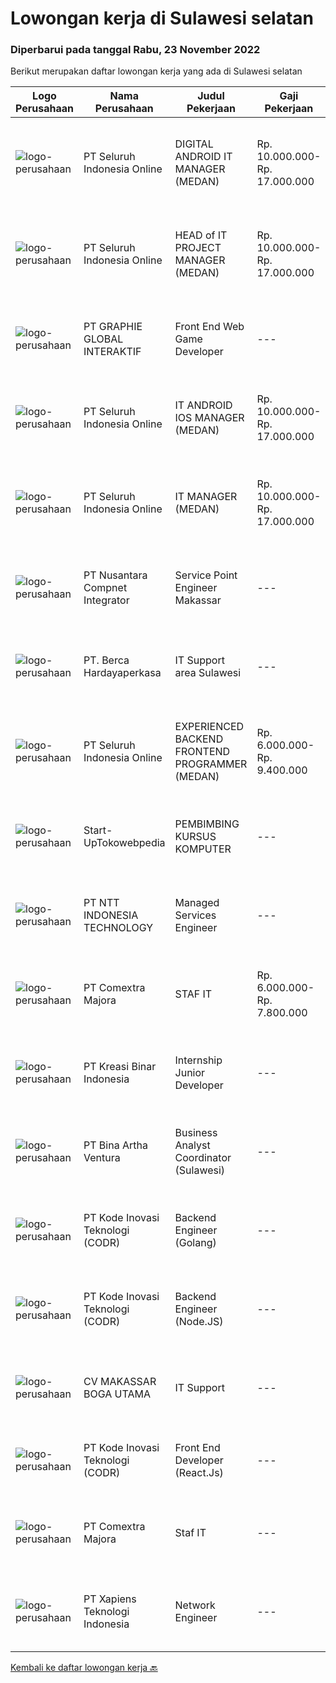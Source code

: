 
  # Lowongan kerja di Sulawesi selatan

  ### Diperbarui pada tanggal Rabu, 23 November 2022

  Berikut merupakan daftar lowongan kerja yang ada di Sulawesi selatan

  |Logo Perusahaan | Nama Perusahaan | Judul Pekerjaan | Gaji Pekerjaan | Lokasi | Deskripsi | Tanggal diunggah | Pranala |
  | -------------- | --------------- | --------------- | --------- | --------- | -------------- | ------- | ----------- |
  |![logo-perusahaan](https://image-service-cdn.seek.com.au/c768f0670f8f8212da7de609b6af9d0b2e5134cc/ee4dce1061f3f616224767ad58cb2fc751b8d2dc)|PT Seluruh Indonesia Online|DIGITAL ANDROID IT MANAGER (MEDAN)|Rp. 10.000.000-Rp. 17.000.000|Aceh|Memiliki pengalaman leadership sebagai Manager sebelumnya.Extensive Management ANDROID developer neededBack End Engineer1. Memiliki pengalaman dalam...|Selasa, 22 November 2022|https://www.jobstreet.co.id/id/job/digital-android-it-manager-medan-4115396?token=0~6e88b08c-f8fe-45c3-8106-92dafb9739fb&sectionRank=1&jobId=jobstreet-id-job-4115396|
|![logo-perusahaan](https://image-service-cdn.seek.com.au/c768f0670f8f8212da7de609b6af9d0b2e5134cc/ee4dce1061f3f616224767ad58cb2fc751b8d2dc)|PT Seluruh Indonesia Online|HEAD of IT PROJECT MANAGER  (MEDAN)|Rp. 10.000.000-Rp. 17.000.000|Aceh|Memiliki pengalaman leadership sebagai Manager sebelumnya.Back End Engineer1. Memiliki pengalaman dalam membangun RESTful APIs2. Menguasai bahasa...|Senin, 21 November 2022|https://www.jobstreet.co.id/id/job/head-of-it-project-manager-medan-4103880?token=0~6e88b08c-f8fe-45c3-8106-92dafb9739fb&sectionRank=2&jobId=jobstreet-id-job-4103880|
|![logo-perusahaan](https://image-service-cdn.seek.com.au/4cf2a680e40684f2c1e45f1d04725525a26ebc67/ee4dce1061f3f616224767ad58cb2fc751b8d2dc)|PT GRAPHIE GLOBAL INTERAKTIF|Front End Web Game Developer|---|Jakarta Raya|Deskripsi Pekerjaan : Usia maksimal 40 tahun Pendidikan terakhir minimal D3 Menyenangi dunia aplikasi komputer dan pembuatan game Mempunyai kemampuan...|Senin, 21 November 2022|https://www.jobstreet.co.id/id/job/front-end-web-game-developer-4113870?token=0~6e88b08c-f8fe-45c3-8106-92dafb9739fb&sectionRank=3&jobId=jobstreet-id-job-4113870|
|![logo-perusahaan](https://image-service-cdn.seek.com.au/c768f0670f8f8212da7de609b6af9d0b2e5134cc/ee4dce1061f3f616224767ad58cb2fc751b8d2dc)|PT Seluruh Indonesia Online|IT ANDROID IOS MANAGER (MEDAN)|Rp. 10.000.000-Rp. 17.000.000|Aceh|Memiliki pengalaman leadership sebagai Manager sebelumnya.PENGALAMAN di Android and IOS Manager.Back End Engineer1. Memiliki pengalaman dalam...|Minggu, 20 November 2022|https://www.jobstreet.co.id/id/job/it-android-ios-manager-medan-4103123?token=0~6e88b08c-f8fe-45c3-8106-92dafb9739fb&sectionRank=4&jobId=jobstreet-id-job-4103123|
|![logo-perusahaan](https://image-service-cdn.seek.com.au/c768f0670f8f8212da7de609b6af9d0b2e5134cc/ee4dce1061f3f616224767ad58cb2fc751b8d2dc)|PT Seluruh Indonesia Online|IT MANAGER (MEDAN)|Rp. 10.000.000-Rp. 17.000.000|Aceh|Memiliki pengalaman leadership sebagai Manager sebelumnya.Back End Engineer1. Memiliki pengalaman dalam membangun RESTful APIs2. Menguasai bahasa...|Jumat, 18 November 2022|https://www.jobstreet.co.id/id/job/it-manager-medan-4111400?token=0~6e88b08c-f8fe-45c3-8106-92dafb9739fb&sectionRank=5&jobId=jobstreet-id-job-4111400|
|![logo-perusahaan](https://image-service-cdn.seek.com.au/faf1379cb2f8ff5c87162dc20c60c0d2f63dba1c/ee4dce1061f3f616224767ad58cb2fc751b8d2dc)|PT Nusantara Compnet Integrator|Service Point Engineer Makassar|---|Makassar|Kualifikasi: Pendidikan minimal S1 Teknik Komputer, Ilmu Komputer, Teknik Informatika atau Ilmu Komputer lainnya Memiliki pengalaman bekerja minimal 2...|Jumat, 18 November 2022|https://www.jobstreet.co.id/id/job/service-point-engineer-makassar-4091995?token=0~6e88b08c-f8fe-45c3-8106-92dafb9739fb&sectionRank=6&jobId=jobstreet-id-job-4091995|
|![logo-perusahaan](https://image-service-cdn.seek.com.au/6a76252207cfed561e664c874d4631f4aefd8409/ee4dce1061f3f616224767ad58cb2fc751b8d2dc)|PT. Berca Hardayaperkasa|IT Support area Sulawesi|---|Makassar|Tugas &amp; Tanggung Jawab: Install PC dan laptop dari sisi hardware dan software didalamnya. Troubleshooting terhadap perangkat jika ada kerusakan...|Kamis, 17 November 2022|https://www.jobstreet.co.id/id/job/it-support-area-sulawesi-4109935?token=0~6e88b08c-f8fe-45c3-8106-92dafb9739fb&sectionRank=7&jobId=jobstreet-id-job-4109935|
|![logo-perusahaan](https://image-service-cdn.seek.com.au/c768f0670f8f8212da7de609b6af9d0b2e5134cc/ee4dce1061f3f616224767ad58cb2fc751b8d2dc)|PT Seluruh Indonesia Online|EXPERIENCED BACKEND FRONTEND PROGRAMMER (MEDAN)|Rp. 6.000.000-Rp. 9.400.000|Aceh|Memiliki pengalaman leadership sebagai Manager sebelumnya.Back End Engineer1. Memiliki pengalaman dalam membangun RESTful APIs2. Menguasai bahasa...|Rabu, 16 November 2022|https://www.jobstreet.co.id/id/job/experienced-backend-frontend-programmer-medan-4107985?token=0~6e88b08c-f8fe-45c3-8106-92dafb9739fb&sectionRank=8&jobId=jobstreet-id-job-4107985|
|![logo-perusahaan](https://image-service-cdn.seek.com.au/1e0032760939ff7803d1ae1873e5ef7f89d48d2a/ee4dce1061f3f616224767ad58cb2fc751b8d2dc)|Start-UpTokowebpedia|PEMBIMBING KURSUS KOMPUTER|---|Sulawesi Selatan|Kualifikasi:- Maksimal Usia 40 Tahun- Min. D3, S1 Komputer- Menguasai Sistem Operasi Komputer- Mampu Mengoperasikan Ms. Office- Siap Mengajar dengan...|Jumat, 18 November 2022|https://www.jobstreet.co.id/id/job/pembimbing-kursus-komputer-4112389?token=0~6e88b08c-f8fe-45c3-8106-92dafb9739fb&sectionRank=9&jobId=jobstreet-id-job-4112389|
|![logo-perusahaan](https://image-service-cdn.seek.com.au/f525f049cf8ce97a388001196b7113e11512c773/ee4dce1061f3f616224767ad58cb2fc751b8d2dc)|PT NTT INDONESIA TECHNOLOGY|Managed Services Engineer|---|Makassar|Job Requirement(s):- Willing to be placed in Pomala, Makassar dan Sorowako- Minimum of Vocational High School (SMK IT)- Minimum 3 years of experience...|Jumat, 11 November 2022|https://www.jobstreet.co.id/id/job/managed-services-engineer-4103383?token=0~6e88b08c-f8fe-45c3-8106-92dafb9739fb&sectionRank=10&jobId=jobstreet-id-job-4103383|
|![logo-perusahaan](https://image-service-cdn.seek.com.au/2f8524ab85ea6cfa4105c8003a95204ff2d3863a/ee4dce1061f3f616224767ad58cb2fc751b8d2dc)|PT Comextra Majora|STAF IT|Rp. 6.000.000-Rp. 7.800.000|Makassar|Tugas dan tanggung jawab : Membuat dan mendesain program Melakukan perubahan program sesuai perkembangan dan kebutuhan Perusahaan Melakukan pemasangan...|Selasa, 08 November 2022|https://www.jobstreet.co.id/id/job/staf-it-4098233?token=0~6e88b08c-f8fe-45c3-8106-92dafb9739fb&sectionRank=11&jobId=jobstreet-id-job-4098233|
|![logo-perusahaan](https://image-service-cdn.seek.com.au/6c47838194d81699c68d6f90de3828ec60e8d96a/ee4dce1061f3f616224767ad58cb2fc751b8d2dc)|PT Kreasi Binar Indonesia|Internship Junior Developer|---|Makassar|Peserta akan mengikuti program internship selama enam bulan dengan kurikulum di bidang: IU/UX Designer Website Engineer Mobile Engineer Backend...|Senin, 14 November 2022|https://www.jobstreet.co.id/id/job/internship-junior-developer-4107800?token=0~6e88b08c-f8fe-45c3-8106-92dafb9739fb&sectionRank=12&jobId=jobstreet-id-job-4107800|
|![logo-perusahaan](https://image-service-cdn.seek.com.au/f0261d19c15b4a7ad0edc9de580c4eba704e92a0/ee4dce1061f3f616224767ad58cb2fc751b8d2dc)|PT Bina Artha Ventura|Business Analyst Coordinator (Sulawesi)|---|Makassar|Menjaga atau memperbaiki kualitas cabang (PAR) yang berada dibawah koordinasinya. Mengelola jumlah aplikasi yang bisa di evaluasi. Membantu dalam...|Rabu, 09 November 2022|https://www.jobstreet.co.id/id/job/business-analyst-coordinator-sulawesi-4099282?token=0~6e88b08c-f8fe-45c3-8106-92dafb9739fb&sectionRank=13&jobId=jobstreet-id-job-4099282|
|![logo-perusahaan](https://image-service-cdn.seek.com.au/6d97a4ffe0f325e8e84b260a2064eead4009eff7/ee4dce1061f3f616224767ad58cb2fc751b8d2dc)|PT Kode Inovasi Teknologi (CODR)|Backend Engineer (Golang)|---|Jakarta Raya|Requirements: Candidate must possess at least Bachelor's Degree in Engineering (Computer/Telecommunication), Computer Science/Information Technology...|Kamis, 10 November 2022|https://www.jobstreet.co.id/id/job/backend-engineer-golang-4082060?token=0~6e88b08c-f8fe-45c3-8106-92dafb9739fb&sectionRank=14&jobId=jobstreet-id-job-4082060|
|![logo-perusahaan](https://image-service-cdn.seek.com.au/6d97a4ffe0f325e8e84b260a2064eead4009eff7/ee4dce1061f3f616224767ad58cb2fc751b8d2dc)|PT Kode Inovasi Teknologi (CODR)|Backend Engineer (Node.JS)|---|Yogyakarta|Requirements: Candidate must possess at least Bachelor's Degree in Engineering (Computer/Telecommunication), Computer Science/Information Technology...|Selasa, 08 November 2022|https://www.jobstreet.co.id/id/job/backend-engineer-node.js-4097631?token=0~6e88b08c-f8fe-45c3-8106-92dafb9739fb&sectionRank=15&jobId=jobstreet-id-job-4097631|
|![logo-perusahaan](https://i.ibb.co/sqvTCh9/112815900-stock-vector-no-image-available-icon-flat-vector.webp)|CV MAKASSAR BOGA UTAMA|IT Support|---|Makassar|Kualifikasi Pekerjaan:  Usia maksimal 30 tahun  Pendidikan minimal S1 Sistem Informasi/Teknik Informatika  Menguasai Troubleshooting Hardware &amp;...|Jumat, 04 November 2022|https://www.jobstreet.co.id/id/job/it-support-4094156?token=0~6e88b08c-f8fe-45c3-8106-92dafb9739fb&sectionRank=16&jobId=jobstreet-id-job-4094156|
|![logo-perusahaan](https://image-service-cdn.seek.com.au/f9a43488fb6cd9c390e0bc30837cba2409c40d5b/ee4dce1061f3f616224767ad58cb2fc751b8d2dc)|PT Kode Inovasi Teknologi (CODR)|Front End Developer (React.Js)|---|Jakarta Raya|We are currently looking for a Yogyakarta/Jakarta-based candidate to fill in as a Front End Developer in our company, with these following...|Senin, 07 November 2022|https://www.jobstreet.co.id/id/job/front-end-developer-react.js-4095757?token=0~6e88b08c-f8fe-45c3-8106-92dafb9739fb&sectionRank=17&jobId=jobstreet-id-job-4095757|
|![logo-perusahaan](https://image-service-cdn.seek.com.au/2f8524ab85ea6cfa4105c8003a95204ff2d3863a/ee4dce1061f3f616224767ad58cb2fc751b8d2dc)|PT Comextra Majora|Staf IT|---|Makassar|- Sarjana (S1) Sistem Informasi/ Teknik Informatika- Usia maksimal 38 tahun- Memiliki pengalaman kerja di bidang IT minimal 5 tahun khusunya menangani...|Selasa, 22 November 2022|https://www.jobstreet.co.id/id/job/staf-it-1033803554?token=0~6e88b08c-f8fe-45c3-8106-92dafb9739fb&sectionRank=18&jobId=jobstreet-id-job-1033803554|
|![logo-perusahaan](https://image-service-cdn.seek.com.au/e34d3e0dc91405dbb4774a5b8d182715f739f7bd/ee4dce1061f3f616224767ad58cb2fc751b8d2dc)|PT Xapiens Teknologi Indonesia|Network Engineer|---|Makassar|Job description &amp; requirementsJob Description: 1. Network Configuration2. Network Device Preventive Maintenance3. Network Connection Monitoring...|Selasa, 22 November 2022|https://www.jobstreet.co.id/id/job/network-engineer-1033659728?token=0~6e88b08c-f8fe-45c3-8106-92dafb9739fb&sectionRank=19&jobId=jobstreet-id-job-1033659728|


  [Kembali ke daftar lowongan kerja 🔙](../README.md#daftar-lowongan-kerja)
  